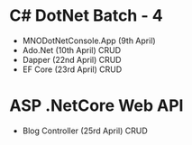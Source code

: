 # C# DotNet Batch - 4 #

- MNODotNetConsole.App (9th April)
- Ado.Net (10th April) CRUD
- Dapper (22nd April) CRUD
- EF Core (23rd April) CRUD

# ASP .NetCore Web API
- Blog Controller (25rd April) CRUD
